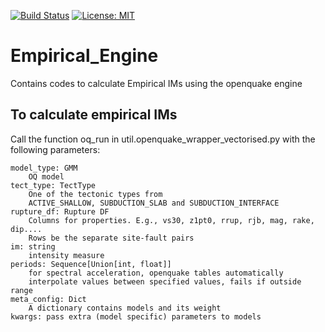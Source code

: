 [![Build Status](https://quakecoresoft.canterbury.ac.nz/jenkins/job/Empirical_Engine/badge/icon?build=last:${params.ghprbActualCommit=master})](https://quakecoresoft.canterbury.ac.nz/jenkins/job/Empirical_Engine)
[![License: MIT](https://img.shields.io/badge/License-MIT-yellow.svg)](https://opensource.org/licenses/MIT)

# Empirical_Engine
Contains codes to calculate Empirical IMs using the openquake engine

## To calculate empirical IMs

Call the function oq_run in util.openquake_wrapper_vectorised.py with the following parameters:

    model_type: GMM
        OQ model
    tect_type: TectType
        One of the tectonic types from
        ACTIVE_SHALLOW, SUBDUCTION_SLAB and SUBDUCTION_INTERFACE
    rupture_df: Rupture DF
        Columns for properties. E.g., vs30, z1pt0, rrup, rjb, mag, rake, dip....
        Rows be the separate site-fault pairs
    im: string
        intensity measure
    periods: Sequence[Union[int, float]]
        for spectral acceleration, openquake tables automatically
        interpolate values between specified values, fails if outside range
    meta_config: Dict
        A dictionary contains models and its weight
    kwargs: pass extra (model specific) parameters to models
    